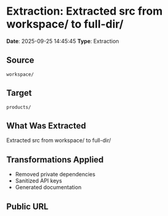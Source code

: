 # Extraction: Extracted src from workspace/ to full-dir/

**Date**: 2025-09-25 14:45:45
**Type**: Extraction

## Source
`workspace/`

## Target
`products/`

## What Was Extracted
Extracted src from workspace/ to full-dir/

## Transformations Applied
- Removed private dependencies
- Sanitized API keys
- Generated documentation

## Public URL

